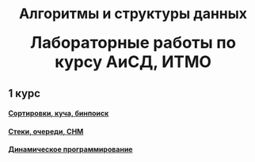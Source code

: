 <!-- {{#title Алгоритмы и структуры данных}} -->

<h1 align="center" class="hidden">Алгоритмы и структуры данных</h1>
<h3 align="center" style="font-size: 32px;margin-top: 21.44px;">Лабораторные работы по курсу АиСД, ИТМО</h3>

## 1 курс

#### [Сортировки, куча, бинпоиск](Sort,%20heap,%20binsearch)

#### [Стеки, очереди, СНМ](Stacks,%20queues,%20DSU)

#### [Динамическое программирование](Dynamic%20programming)
